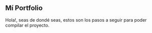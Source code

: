 ## Mí Portfolio
Hola!, seas de dondé seas, estos son los pasos a seguir para poder compilar el proyecto.

